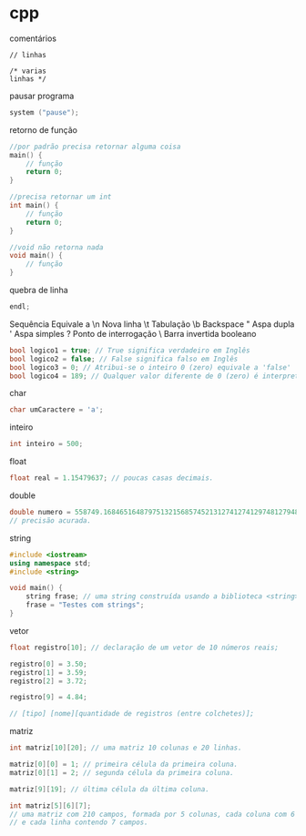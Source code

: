 # cpp

comentários
```
// linhas

/* varias
linhas */
```

pausar programa
```c++
system ("pause");
```

retorno de função
```c++
//por padrão precisa retornar alguma coisa
main() {
    // função
    return 0;
}

//precisa retornar um int
int main() {
    // função
    return 0;
}

//void não retorna nada
void main() {
    // função
}
```

quebra de linha
```c++
endl;
```

Sequência
Equivale a
 \n
 Nova linha
 \t
 Tabulação
 \b
 Backspace
 \"
 Aspa dupla
 \'
 Aspa simples
 \?
 Ponto de interrogação
 \\
 Barra invertida
booleano
```c++
bool logico1 = true; // True significa verdadeiro em Inglês
bool logico2 = false; // False significa falso em Inglês
bool logico3 = 0; // Atribui-se o inteiro 0 (zero) equivale a 'false'
bool logico4 = 189; // Qualquer valor diferente de 0 (zero) é interpretado como 'true'
```

char
```c++
char umCaractere = 'a';
```

inteiro
```c++
int inteiro = 500;
```

float 
```c++
float real = 1.15479637; // poucas casas decimais.
```

double
```c++
double numero = 558749.16846516487975132156857452131274127412974812794812794812798412;
// precisão acurada.
```

string
```c++
#include <iostream>
using namespace std;
#include <string>

void main() {
    string frase; // uma string construída usando a biblioteca <string>
    frase = "Testes com strings";
}
```

vetor
```c++
float registro[10]; // declaração de um vetor de 10 números reais;

registro[0] = 3.50;
registro[1] = 3.59;
registro[2] = 3.72;

registro[9] = 4.84;
```

```c++
// [tipo] [nome][quantidade de registros (entre colchetes)];
```

matriz
```c++
int matriz[10][20]; // uma matriz 10 colunas e 20 linhas.

matriz[0][0] = 1; // primeira célula da primeira coluna.
matriz[0][1] = 2; // segunda célula da primeira coluna.

matriz[9][19]; // última célula da última coluna.
```

```c++
int matriz[5][6][7];
// uma matriz com 210 campos, formada por 5 colunas, cada coluna com 6 linhas,
// e cada linha contendo 7 campos.
```